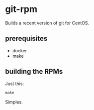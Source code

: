 # git-rpm

Builds a recent version of git for CentOS.

## prerequisites

- docker
- make

## building the RPMs

Just this:

    make

Simples.